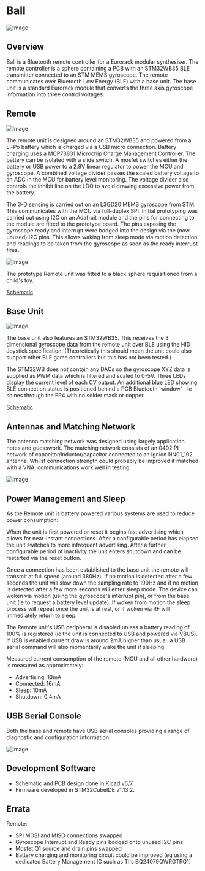 # Ball
![Image](https://raw.githubusercontent.com/dchwebb/Ball/main/pictures/ball_remote_closed.jpg "icon")

Overview
--------

Ball is a Bluetooth remote controller for a Eurorack modular synthesiser. The remote controller is a sphere containing a PCB with an STM32WB35 BLE transmitter connected to an STM MEMS gyroscope. The remote communicates over Bluetooth Low Energy (BLE) with a base unit. The base unit is a standard Eurorack module that converts the three axis gyroscope information into three control voltages.

Remote
------

![Image](https://raw.githubusercontent.com/dchwebb/Ball/main/pictures/ball_remote.jpg "icon")

The remote unit is designed around an STM32WB35 and powered from a Li-Po battery which is charged via a USB micro connection. Battery charging uses a MCP73831 Microchip Charge Management Controller. The battery can be isolated with a slide switch. A mosfet switches either the battery or USB power to a 2.8V linear regulator to power the MCU and gyroscope. A combined voltage divider passes the scaled battery voltage to an ADC in the MCU for battery level monitoring. The voltage divider also controls the inhibit line on the LDO to avoid drawing excessive power from the battery.

The 3-D sensing is carried out on an L3GD20 MEMS gyroscope from STM. This communicates with the MCU via full-duplex SPI. Initial prototyping was carried out using I2C on an Adafruit module and the pins for connecting to the module are fitted to the prototype board. The pins exposing the gyroscope ready and interrupt were bodged into the design via the (now unused) I2C pins. This allows waking from sleep mode via motion detection and readings to be taken from the gyroscope as soon as the ready interrupt fires.

![Image](https://raw.githubusercontent.com/dchwebb/Ball/main/pictures/ball_remote_open.jpg "icon")

The prototype Remote unit was fitted to a black sphere requisitioned from a child's toy.

[Schematic](https://raw.githubusercontent.com/dchwebb/Ball/main/ball_remote_schematic.pdf)

Base Unit
---------

![Image](https://raw.githubusercontent.com/dchwebb/Ball/main/pictures/ball_base.jpg "icon")

The base unit also features an STM32WB35. This receives the 3 dimensional gyroscope data from the remote unit over BLE using the HID Joystick specification. (Theoretically this should mean the unit could also support other BLE game controllers but this has not been tested.)

The STM32WB does not contain any DACs so the gyroscope XYZ data is supplied as PWM data which is filtered and scaled to 0-5V. Three LEDs display the current level of each CV output. An additional blue LED showing BLE connection status is positioned behind a PCB Bluetooth 'window' - ie shines through the FR4 with no solder mask or copper.

[Schematic](https://raw.githubusercontent.com/dchwebb/Ball/main/ball_base_schematic.pdf)

Antennas and Matching Network
-----------------------------

The antenna matching network was designed using largely application notes and guesswork. The matching network consists of an 0402 PI network of capacitor/inductor/capacitor connected to an Ignion NN01_102 antenna. Whilst connection strength could probably be improved if matched with a VNA, communications work well in testing.

![Image](https://raw.githubusercontent.com/dchwebb/Ball/main/pictures/ball_base_circuit.jpg "icon")

Power Management and Sleep
--------------------------

As the Remote unit is battery powered various systems are used to reduce power consumption:

When the unit is first powered or reset it begins fast advertising which allows for near-instant connections. After a configurable period has elapsed the unit switches to more infrequent advertising. After a further configurable period of inactivity the unit enters shutdown and can be restarted via the reset button.

Once a connection has been established to the base unit the remote will transmit at full speed (around 380Hz). If no motion is detected after a few seconds the unit will slow down the sampling rate to 190Hz and if no motion is detected after a few more seconds will enter sleep mode. The device can woken via motion (using the gyroscope's interrupt pin), or from the base unit (ie to request a battery level update). If woken from motion the sleep process will repeat once the unit is at rest, or if woken via RF will immediately return to sleep.

The Remote unit's USB peripheral is disabled unless a battery reading of 100% is registered (ie the unit is connected to USB and powered via VBUS). If USB is enabled current draw is around 2mA higher than usual. a USB serial command will also momentarily wake the unit if sleeping.

Measured current consumption of the remote (MCU and all other hardware) is measured as approximately:

- Advertising: 13mA
- Connected: 16mA
- Sleep: 10mA
- Shutdown: 0.4mA

USB Serial Console
------------------

Both the base and remote have USB serial consoles providing a range of diagnostic and configuration information:

![Image](https://raw.githubusercontent.com/dchwebb/Ball/main/pictures/remote_console.png "icon")

Development Software
--------------------

- Schematic and PCB design done in Kicad v6/7.
- Firmware developed in STM32CubeIDE v1.13.2.

Errata
------

Remote:

- SPI MOSI and MISO connections swapped
- Gyroscope Interrupt and Ready pins bodged onto unused I2C pins
- Mosfet Q1 source and drain pins swapped
- Battery charging and monitoring circuit could be improved (eg using a dedicated Battery Management IC such as TI's BQ24079QWRGTRQ1)
